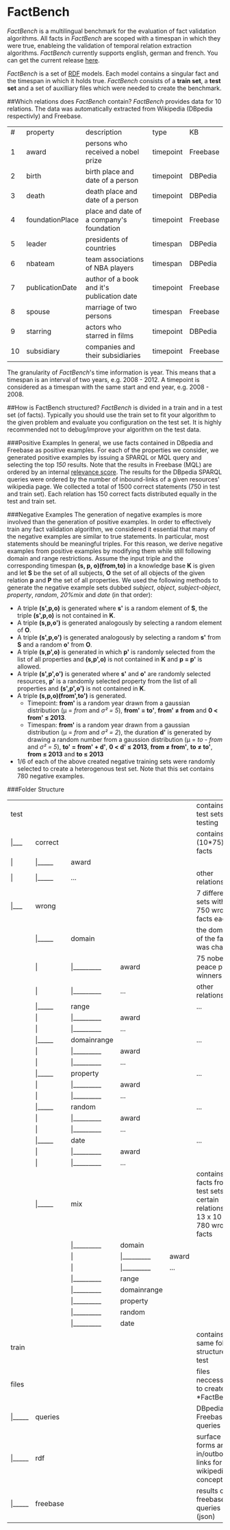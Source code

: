 FactBench
=====

*FactBench* is a multilingual benchmark for the evaluation of fact validation algorithms. All facts in *FactBench* are scoped with a timespan in which they were true, enableing the validation of temporal relation extraction algorithms. *FactBench* currently supports english, german and french.
You can get the current release [here](https://github.com/AKSW/FactBench/releases/tag/1.0).

*FactBench* is a set of [RDF](http://www.w3.org/TR/rdf-primer/) models. Each model contains a singular fact and the timespan in which it holds true. *FactBench* consists of a **train set**, a **test set** and a set of auxilliary files which were needed to create the benchmark.

##Which relations does *FactBench* contain?
*FactBench* provides data for 10 relations. The data was automatically extracted from Wikipedia (DBpedia respectivly) and Freebase. 

<table>
    <tr>
      <td>#</td><td>property</td><td>description</td><td>type</td><td>KB</td>
    </tr>
    <tr><td>1</td><td>award</td><td>persons who received a nobel prize</td><td>timepoint</td><td>Freebase</td></tr>
    <tr><td>2</td><td>birth</td><td>birth place and date of a person</td><td>timepoint</td><td>DBPedia</td></tr>
    <tr><td>3</td><td>death</td><td>death place and date of a person</td><td>timepoint</td><td>DBPedia</td></tr>
    <tr><td>4</td><td>foundationPlace</td><td>place and date of a company's foundation</td><td>timepoint</td><td>Freebase</td></tr>
    <tr><td>5</td><td>leader</td><td>presidents of countries</td><td>timespan</td><td>DBPedia</td></tr>
    <tr><td>6</td><td>nbateam</td><td>team associations of NBA players</td><td>timespan</td><td>DBPedia</td></tr>
    <tr><td>7</td><td>publicationDate</td><td>author of a book and it's publication date</td><td>timepoint</td><td>Freebase</td></tr>
    <tr><td>8</td><td>spouse</td><td>marriage of two persons </td><td>timespan</td><td>Freebase</td></tr>
    <tr><td>9</td><td>starring</td><td>actors who starred in films</td><td>timepoint</td><td>DBPedia</td></tr>
    <tr><td>10</td><td>subsidiary</td><td>companies and their subsidiaries</td><td>timepoint</td><td>Freebase</td></tr>
</table>
   
The granularity of *FactBench*'s time information is year. This means that a timespan is an interval of two years, e.g. 2008 - 2012. A timepoint is considered as a timespan with the same start and end year, e.g. 2008 - 2008.

##How is FactBench structured?
*FactBench* is divided in a train and in a test set (of facts). Typically you should use the train set to fit your algorithm to the given problem and evaluate you configuration on the test set. It is highly recommended not to debug/improve your algorithm on the test data. 

###Positive Examples
In general, we use facts contained in DBpedia and Freebase as positive examples. For each of the properties we consider, we generated positive examples by issuing a SPARQL or MQL query and selecting the top *150* results. Note that the results in Freebase (MQL) are ordered by an internal [relevance score](http://wiki.freebase.com/wiki/Search_Cookbook). The results for the DBpedia SPARQL queries were ordered by the number of inbound-links of a given resources' wikipedia page. We collected a total of 1500 correct statements (750 in test and train set). 
Each relation has 150 correct facts distributed equally in the test and train set.

###Negative Examples
The generation of negative examples is more involved than the generation of positive examples. In order to effectively train any fact validation algorithm, we considered it essential that many of the negative examples are similar to true statements.
In particular, most statements should be meaningful triples.
For this reason, we derive negative examples from positive examples by modifying them while still following domain and range restrictions.
Assume the input triple and the corresponding timespan **(s, p, o)(from,to)** in a knowledge base **K** is given and let **S** be the set of all subjects, **O** the set of all objects of the given relation **p** and **P** the set of all properties.
We used the following methods to generate the negative example sets dubbed *subject*, *object*, *subject-object*, *property*, *random*, *20%mix* and *date* (in that order):

 * A triple **(s',p,o)** is generated where **s'** is a random element of **S**, the triple **(s',p,o)** is not contained in **K**.
 * A triple **(s,p,o')** is generated analogously by selecting a random element of **O**.
 * A triple **(s',p,o')** is generated analogously by selecting a random **s'** from **S** and a random **o'** from **O**. 
 * A triple **(s,p',o)** is generated in which **p'** is randomly selected from the list of all properties and **(s,p',o)** is not contained in **K** and **p = p'** is allowed. 
 * A triple **(s',p',o')** is generated where **s'** and **o'** are randomly selected resources, **p'** is a randomly selected property from the list of all properties and **(s',p',o')** is not contained in **K**.
 * A triple **(s,p,o)(from',to')** is generated. 
   * Timepoint: **from'** is a random year drawn from a gaussian distribution (µ = *from* and *σ² = 5*), **from' = to'**, **from' ≠ from** and **0 < from' ≤ 2013**.
   * Timespan: **from'** is a random year drawn from a gaussian distribution (µ = *from* and *σ² = 2*), the duration **d'** is generated by drawing a random number from a gaussion distribution (μ = *to - from* and *σ² = 5*), **to' = from' + d'**, **0 < d' ≤ 2013**, **from ≠ from'**, **to ≠ to'**, **from ≤ 2013** and **to ≤ 2013**
 * 1/6 of each of the above created negative training sets were randomly selected to create a heterogenous test set. Note that this set contains 780 negative examples.
 
###Folder Structure

<table>
    <tr><td>test</td><td></td><td></td><td></td><td></td><td>contains 7 test sets for testing</td></tr>
    <tr><td>|___</td><td>correct</td><td></td><td></td><td></td><td>contains 750 (10*75) true facts</td></tr>
    <tr><td>|</td><td>|_____</td><td>award</td><td></td><td></td><td></td></tr>
    <tr><td>|</td><td>|_____</td><td>...</td><td></td><td></td><td>other relations ...</td></tr>
    <tr><td>|___</td><td>wrong</td><td></td><td></td><td></td><td>7 different sets with 750 wrong facts each</td></tr>
    <tr><td></td><td>|_____</td><td>domain</td><td></td><td></td><td>the domain of the fact was changed</td></tr>
    <tr><td></td><td>|</td><td>|_________</td><td>award</td><td></td><td>75 nobel peace prize winners</td></tr>
    <tr><td></td><td>|</td><td>|_________</td><td>...</td><td></td><td>other relations</td></tr>
    <tr><td></td><td>|_____</td><td>range</td><td></td><td></td><td>...</td></tr>
    <tr><td></td><td>|</td><td>|_________</td><td>award</td><td></td><td></td></tr>
    <tr><td></td><td>|</td><td>|_________</td><td>...</td><td></td><td></td></tr>
    <tr><td></td><td>|_____</td><td>domainrange</td><td></td><td></td><td>...</td></tr>
    <tr><td></td><td>|</td><td>|_________</td><td>award</td><td></td><td></td></tr>
    <tr><td></td><td>|</td><td>|_________</td><td>...</td><td></td><td></td></tr>
    <tr><td></td><td>|_____</td><td>property</td><td></td><td></td><td>...</td></tr>
    <tr><td></td><td>|</td><td>|_________</td><td>award</td><td></td><td></td></tr>
    <tr><td></td><td>|</td><td>|_________</td><td>...</td><td></td><td></td></tr>
    <tr><td></td><td>|_____</td><td>random</td><td></td><td></td><td>...</td></tr>
    <tr><td></td><td>|</td><td>|_________</td><td>award</td><td></td><td></td></tr>
    <tr><td></td><td>|</td><td>|_________</td><td>...</td><td></td><td></td></tr>
    <tr><td></td><td>|_____</td><td>date</td><td></td><td></td><td>...</td></tr>
    <tr><td></td><td>|</td><td>|_________</td><td>award</td><td></td><td></td></tr>
    <tr><td></td><td>|</td><td>|_________</td><td>...</td><td></td><td></td></tr>
    <tr><td></td><td>|_____</td><td>mix</td><td></td><td></td><td>contains 13 facts from all test sets of a certain relations, 6 x 13 x 10 = 780 wrong facts</td></tr>
    <tr><td></td><td></td><td>|_________</td><td>domain</td><td></td><td></td></tr>
    <tr><td></td><td></td><td>|</td><td>|_________</td><td>award</td><td></td></tr>
    <tr><td></td><td></td><td>|</td><td>|_________</td><td>...</td><td></td></tr>
    <tr><td></td><td></td><td>|_________</td><td>range</td><td></td><td></td></tr>
    <tr><td></td><td></td><td>|_________</td><td>domainrange</td><td></td><td></td></tr>
    <tr><td></td><td></td><td>|_________</td><td>property</td><td></td><td></td></tr>
    <tr><td></td><td></td><td>|_________</td><td>random</td><td></td><td></td></tr>
    <tr><td></td><td></td><td>|_________</td><td>date</td><td></td><td></td></tr>
    <tr><td>train</td><td></td><td></td><td></td><td></td><td>contains the same folder structure as test</td></tr>
    <tr><td>files</td><td></td><td></td><td></td><td></td><td>files neccessary to create *FactBench*</td></tr>
    <tr><td>|_____</td><td>queries</td><td></td><td></td><td></td><td>DBpedia and Freebase queries</td></tr>
    <tr><td>|_____</td><td>rdf</td><td></td><td></td><td></td><td>surface forms and in/outbound links for wikipedia concepts</td></tr>
    <tr><td>|_____</td><td>freebase</td><td></td><td></td><td></td><td>results of freebase queries (json)</td></tr>
</table>
